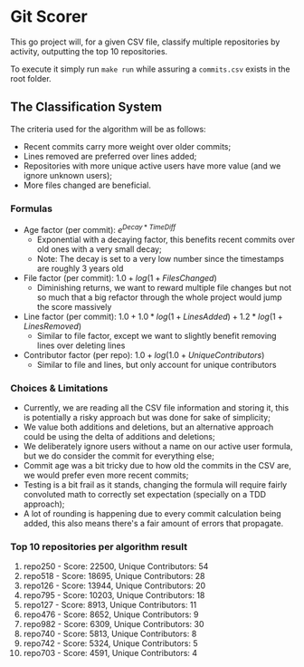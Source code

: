 # Git Scorer
This go project will, for a given CSV file, classify multiple repositories by activity,
outputting the top 10 repositories.

To execute it simply run `make run` while assuring a `commits.csv` exists in the root folder.

## The Classification System
The criteria used for the algorithm will be as follows:
* Recent commits carry more weight over older commits;
* Lines removed are preferred over lines added;
* Repositories with more unique active users have more value (and we ignore unknown users);
* More files changed are beneficial.

### Formulas
* Age factor (per commit): $e^{{Decay}*{TimeDiff}}$
    * Exponential with a decaying factor, this benefits recent commits over old ones with a very small decay;
    * Note: The decay is set to a very low number since the timestamps are roughly 3 years old
* File factor (per commit): $1.0+log(1+{FilesChanged})$
    * Diminishing returns, we want to reward multiple file changes
      but not so much that a big refactor through the whole project would jump the score massively
* Line factor (per commit): $1.0+1.0*log(1+{LinesAdded})+1.2*log(1+{LinesRemoved})$
    * Similar to file factor, except we want to slightly benefit removing lines over deleting lines
* Contributor factor (per repo): $1.0+log(1.0+{UniqueContributors})$
    * Similar to file and lines, but only account for unique contributors

### Choices & Limitations
* Currently, we are reading all the CSV file information and storing it, this is potentially a risky approach but was
  done for sake of simplicity;
* We value both additions and deletions, but an alternative approach could be using the delta of additions and deletions;
* We deliberately ignore users without a name on our active user formula, but we do consider the commit for everything else;
* Commit age was a bit tricky due to how old the commits in the CSV are, we would prefer even more recent commits;
* Testing is a bit frail as it stands, changing the formula will require fairly convoluted math
  to correctly set expectation (specially on a TDD approach);
* A lot of rounding is happening due to every commit calculation being added,
  this also means there's a fair amount of errors that propagate.

### Top 10 repositories per algorithm result
1. repo250 - Score: 22500, Unique Contributors: 54
2. repo518 - Score: 18695, Unique Contributors: 28
3. repo126 - Score: 13944, Unique Contributors: 20
4. repo795 - Score: 10203, Unique Contributors: 18
5. repo127 - Score: 8913, Unique Contributors: 11
6. repo476 - Score: 8652, Unique Contributors: 9
7. repo982 - Score: 6309, Unique Contributors: 30
8. repo740 - Score: 5813, Unique Contributors: 8
9. repo742 - Score: 5324, Unique Contributors: 5
10. repo703 - Score: 4591, Unique Contributors: 4